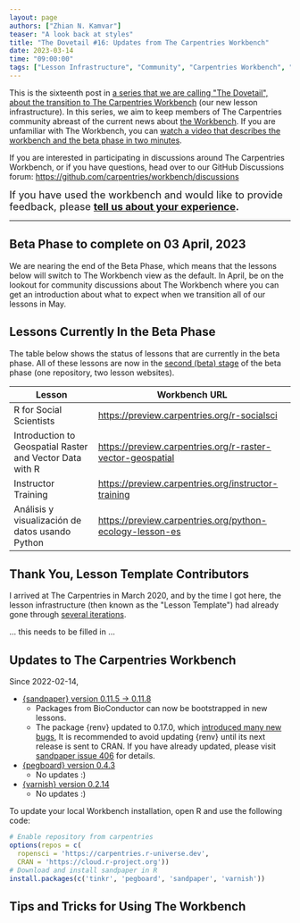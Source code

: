 ```yaml
---
layout: page
authors: ["Zhian N. Kamvar"]
teaser: "A look back at styles"
title: "The Dovetail #16: Updates from The Carpentries Workbench"
date: 2023-03-14
time: "09:00:00"
tags: ["Lesson Infrastructure", "Community", "Carpentries Workbench", "Beta", "Dovetail"]
---
```


This is the sixteenth post in [a series that we are calling "The Dovetail",
about the transition to The Carpentries Workbench](https://carpentries.org/posts-by-tags/#blog-tag-dovetail) (our new lesson infrastructure).
In this series, we aim to keep members of The Carpentries community abreast of
the current news about [the Workbench](https://carpentries.github.io/workbench). 
If you are unfamiliar with The Workbench, you can [watch a video that describes
the workbench and the beta phase in two minutes](https://youtu.be/x7tETGpF3-4).

If you are interested in participating in discussions around The Carpentries
Workbench, or if you have questions, head over to our GitHub Discussions forum: <https://github.com/carpentries/workbench/discussions>

<span style='font-size: large;'>If you have used the workbench and would like to provide feedback, please
<b><a href='https://carpentries.typeform.com/to/KRBl4IZM'>tell us about your experience</a>.</b></span> 

---

## Beta Phase to complete on 03 April, 2023

We are nearing the end of the Beta Phase, which means that the lessons below will switch to The Workbench view as the default.
In April, be on the lookout for community discussions about The Workbench where you can get an introduction about what to expect when we transition all of our lessons in May. 

## Lessons Currently In the Beta Phase

The table below shows the status of lessons that are currently in the beta phase. 
All of these lessons are now in the [second (beta) stage](https://carpentries.github.io/workbench/beta-phase.html#beta) 
of the beta phase (one repository, two lesson websites).

| Lesson                                                   | Workbench URL                                                |
| -------------------------------------------------------- | ------------------------------------------------------------ |
| R for Social Scientists                                  | <https://preview.carpentries.org/r-socialsci>                |
| Introduction to Geospatial Raster and Vector Data with R | <https://preview.carpentries.org/r-raster-vector-geospatial> |
| Instructor Training                                      | <https://preview.carpentries.org/instructor-training>        |
| Análisis y visualización de datos usando Python          | <https://preview.carpentries.org/python-ecology-lesson-es>   |

[^1]: The Workbench Beta Phase is divided into three distinct stages, read more at <https://carpentries.github.io/workbench/beta-phase.html>.

## Thank You, Lesson Template Contributors

I arrived at The Carpentries in March 2020, and by the time I got here, the lesson infrastructure (then known as the "Lesson Template") had already gone through [several iterations](https://github.com/carpentries/styles/releases/tag/v9.1.0). 

... this needs to be filled in ...

## Updates to The Carpentries Workbench

Since 2022-02-14, 

 - [{sandpaper} version 0.11.5 -> 0.11.8](https://carpentries.github.io/sandpaper/news/index.html#sandpaper-0118)
   - Packages from BioConductor can now be bootstrapped in new lessons.
   - The package {renv} updated to 0.17.0, which [introduced many new bugs](https://github.com/carpentries/sandpaper/issues/406),
     It is recommended to avoid updating {renv} until its next release is sent to CRAN.
     If you have already updated, please visit [sandpaper issue 406](https://github.com/carpentries/sandpaper/issues/406) for details. 
 - [{pegboard} version 0.4.3](https://carpentries.github.io/pegboard/news/index.html#pegboard-043)
   - No updates :)
 - [{varnish} version 0.2.14](https://carpentries.github.io/varnish/news/index.html#varnish-0214)
   - No updates :)

To update your local Workbench installation, open R and use the following code:

```r
# Enable repository from carpentries
options(repos = c(
  ropensci = 'https://carpentries.r-universe.dev',
  CRAN = 'https://cloud.r-project.org'))
# Download and install sandpaper in R
install.packages(c('tinkr', 'pegboard', 'sandpaper', 'varnish'))
```

## Tips and Tricks for Using The Workbench

